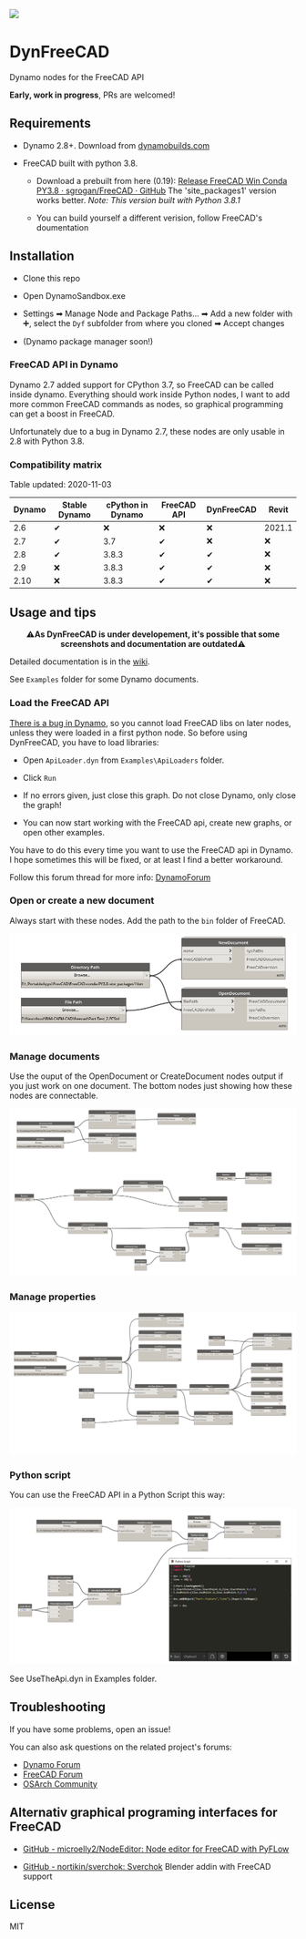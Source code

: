 ![](https://raw.githubusercontent.com/infeeeee/DynFreeCAD/master/Logo/DynFreeCAD_256.png) 

# DynFreeCAD

Dynamo nodes for the FreeCAD API

**Early, work in progress**, PRs are welcomed!

## Requirements

- Dynamo 2.8+. Download from [dynamobuilds.com](https://dynamobuilds.com/)

- FreeCAD built with python 3.8.
  
  - Download a prebuilt from here (0.19): [Release FreeCAD Win Conda PY3.8 · sgrogan/FreeCAD · GitHub](https://github.com/sgrogan/FreeCAD/releases/tag/PY3.8) The 'site_packages1' version works better. *Note: This version built with Python 3.8.1*
  
  - You can build yourself a different verision, follow FreeCAD's doumentation

## Installation

- Clone this repo

- Open DynamoSandbox.exe

- Settings ➡ Manage Node and  Package Paths... ➡ Add a new folder with ➕, select the `Dyf` subfolder from where you cloned ➡ Accept changes

- (Dynamo package manager soon!)

### FreeCAD API in Dynamo

Dynamo 2.7 added support for CPython 3.7, so FreeCAD can be called inside dynamo. Everything should work inside Python nodes, I want to add more common FreeCAD commands as nodes, so graphical programming can get a boost in FreeCAD.

Unfortunately due to a bug in Dynamo 2.7, these nodes are only usable in 2.8 with Python 3.8. 

### Compatibility matrix

Table updated: 2020-11-03

| Dynamo | Stable Dynamo | cPython in Dynamo | FreeCAD API | DynFreeCAD | Revit  |
| ------ | ------------- | ----------------- | ----------- | ---------- | ------ |
| 2.6    | ✔             | ❌                 | ❌           | ❌          | 2021.1 |
| 2.7    | ✔             | 3.7               | ✔           | ❌          | ❌      |
| 2.8    | ✔             | 3.8.3             | ✔           | ✔          | ❌      |
| 2.9    | ❌             | 3.8.3             | ✔           | ✔          | ❌      |
| 2.10   | ❌             | 3.8.3             | ✔           | ✔          | ❌      |

## Usage and tips

<p align="center">
⚠️<b>As DynFreeCAD is under developement, it's possible that some screenshots and documentation are outdated</b>⚠️
</p>

Detailed documentation is in the [wiki](https://github.com/infeeeee/DynFreeCAD/wiki). 

See `Examples` folder for some Dynamo documents.

### Load the FreeCAD API

[There is a bug in Dynamo](https://forum.dynamobim.com/t/how-to-use-import-from-custom-path-in-multiple-cpython-blocks/55071), so you cannot load FreeCAD libs on later nodes, unless they were loaded in a first python node. So before using DynFreeCAD, you have to load libraries:

- Open `ApiLoader.dyn` from `Examples\ApiLoaders` folder. 

- Click `Run`

- If no errors given, just close this graph. Do not close Dynamo, only close the graph!

- You can now start working with the FreeCAD api, create new graphs, or open other examples.

You have to do this every time you want to use the FreeCAD api in Dynamo. I hope sometimes this will be fixed, or at least I find a better workaround. 

Follow this forum thread for more info: [DynamoForum](https://forum.dynamobim.com/t/how-to-use-import-from-custom-path-in-multiple-cpython-blocks/55071)

### Open or create a new document

Always start with these nodes. Add the path to the `bin` folder of FreeCAD.

![Initialize and open a document](Screenshots/Initialize+open.png)

### Manage documents

Use the ouput of the OpenDocument or CreateDocument nodes output if you just work on one document. The bottom nodes just showing how these nodes are connectable. 

![Documents](Screenshots/Documents.png)

### Manage properties

![Properties](Screenshots/Properties.png)

### Python script

You can use the FreeCAD API in a Python Script this way:

![Api](Screenshots/Api.png)

See UseTheApi.dyn in Examples folder.

## Troubleshooting

If you have some problems, open an issue!

You can also ask questions on the related project's forums:

- [Dynamo Forum](https://forum.dynamobim.com/)
- [FreeCAD Forum](https://forum.freecadweb.org/)
- [OSArch Community](https://community.osarch.org/)

## Alternativ graphical programing interfaces for FreeCAD

- [GitHub - microelly2/NodeEditor: Node editor for FreeCAD with PyFLow](https://github.com/microelly2/NodeEditor)

- [GitHub - nortikin/sverchok: Sverchok](https://github.com/nortikin/sverchok) Blender addin with FreeCAD support

## License

MIT
